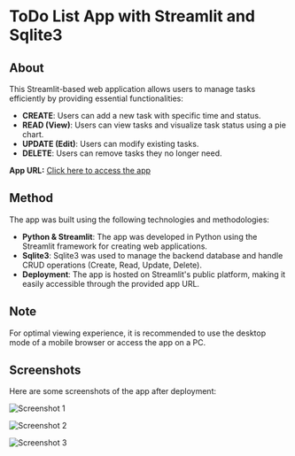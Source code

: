 # ToDo List App with Streamlit and Sqlite3

## About

This Streamlit-based web application allows users to manage tasks efficiently by providing essential functionalities:
- **CREATE**: Users can add a new task with specific time and status.
- **READ (View)**: Users can view tasks and visualize task status using a pie chart.
- **UPDATE (Edit)**: Users can modify existing tasks.
- **DELETE**: Users can remove tasks they no longer need.

**App URL:** [Click here to access the app](https://share.streamlit.io/kamalu-chioma/todo-list-app-with-streamlit-and-sqlite3/main/app.py)

## Method

The app was built using the following technologies and methodologies:
- **Python & Streamlit**: The app was developed in Python using the Streamlit framework for creating web applications.
- **Sqlite3**: Sqlite3 was used to manage the backend database and handle CRUD operations (Create, Read, Update, Delete).
- **Deployment**: The app is hosted on Streamlit's public platform, making it easily accessible through the provided app URL.

## Note

For optimal viewing experience, it is recommended to use the desktop mode of a mobile browser or access the app on a PC.

## Screenshots

Here are some screenshots of the app after deployment:

![Screenshot 1](https://user-images.githubusercontent.com/43454449/173863930-d4e43fd2-a204-4a23-84fa-e011551d7c7b.PNG)

![Screenshot 2](https://user-images.githubusercontent.com/43454449/173864151-e7c475f3-1810-47a7-af8a-aa62a900f45d.PNG)

![Screenshot 3](https://user-images.githubusercontent.com/43454449/173864201-4ab5383c-42b3-4ed5-bbb0-52daf8107ede.PNG)
